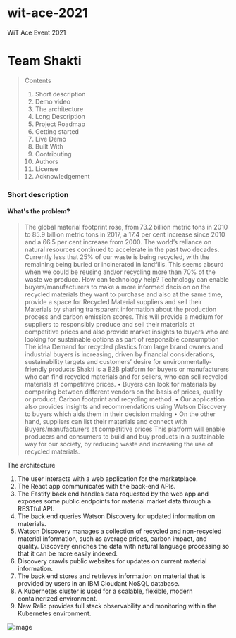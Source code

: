 # wit-ace-2021
WiT Ace Event 2021

# Team Shakti
> Contents
> 1.	Short description
> 2.	Demo video
> 3.	The architecture
> 4.	Long Description
> 5.	Project Roadmap
> 6.	Getting started
> 7.	Live Demo
> 8.	Built With
> 9.	Contributing
> 10.	Authors
> 11.	License
> 12.	Acknowledgement

### Short description

#### What's the problem?
> The global material footprint rose, from 73.2 billion metric tons in 2010 to 85.9 billion metric tons in 2017, a 17.4 per cent increase since 2010 and a 66.5 per cent increase from 2000. The world’s reliance on natural resources continued to accelerate in the past two decades.
Currently less that 25% of our waste is being recycled, with the remaining being buried or incinerated in landfills. This seems absurd when we could be reusing and/or recycling more than 70% of the waste we produce.
How can technology help?
Technology can enable buyers/manufacturers to make a more informed decision on the recycled materials they want to purchase and also at the same time, provide a space for Recycled Material suppliers and sell their Materials by sharing transparent information about the production process and carbon emission scores. 
This will provide a medium for suppliers to responsibly produce and sell their materials at competitive prices and also provide market insights to buyers who are looking for sustainable options as part of responsible consumption 
The idea
Demand for recycled plastics from large brand owners and industrial buyers is increasing, driven by financial considerations, sustainability targets and customers’ desire for environmentally-friendly products
Shakti is a B2B platform for buyers or manufacturers who can find recycled materials and for sellers, who can sell recycled materials at competitive prices. 
•	Buyers can look for materials by comparing between different vendors on the basis of prices, quality or product, Carbon footprint and recycling method. 
•	Our application also provides insights and recommendations using Watson Discovery to buyers which aids them in their decision making
•	On the other hand, suppliers can list their materials and connect with Buyers/manufacturers at competitive prices
This platform will enable producers and consumers to build and buy products in a sustainable way for our society, by reducing waste and increasing the use of recycled materials. 


The architecture

 
1.	The user interacts with a web application for the marketplace.
2.	The React app communicates with the back-end APIs.
3.	The Fastify back end handles data requested by the web app and exposes some public endpoints for material market data through a RESTful API.
4.	The back end queries Watson Discovery for updated information on materials.
5.	Watson Discovery manages a collection of recycled and non-recycled material information, such as average prices, carbon impact, and quality. Discovery enriches the data with natural language processing so that it can be more easily indexed.
6.	Discovery crawls public websites for updates on current material information.
7.	The back end stores and retrieves information on material that is provided by users in an IBM Cloudant NoSQL database.
8.	A Kubernetes cluster is used for a scalable, flexible, modern containerized environment.
9.	New Relic provides full stack observability and monitoring within the Kubernetes environment.


![image](https://user-images.githubusercontent.com/54708512/122569463-65524a00-d068-11eb-865a-6141163cc3b5.png)
